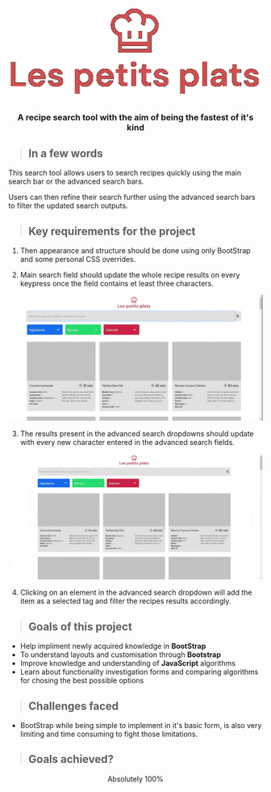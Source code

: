 <h1 align="center">
<img src="README-Media/logo.png"></h1>

<h3 align="center">A recipe search tool with the aim of being the fastest of it's kind</h3>

>## **In a few words**
This search tool allows users to search recipes quickly using the main search bar or the advanced search bars.

Users can then refine their search further using the advanced search bars to filter the updated search outputs.


>## **Key requirements for the project**
1. Then appearance and structure should be done using only BootStrap and some personal CSS overrides.

2. Main search field should update the whole recipe results on every keypress once the field contains et least three characters.
<p align="center"><img src="README-Media/main-search-bar.gif">

3. The results present in the advanced search dropdowns should update with every new character entered in the advanced search fields.
<p align="center"><img src="README-Media/advanced-search.gif">

4. Clicking on an element in the advanced search dropdown will add the item as a selected tag and filter the recipes results accordingly.

>## **Goals of this project**
* Help impliment newly acquired knowledge in **BootStrap**
* To understand layouts and customisation through **Bootstrap**
* Improve knowledge and understanding of **JavaScript** algorithms
* Learn about functionality investigation forms and comparing algorithms for chosing the best possible options

>## **Challenges faced**
* BootStrap while being simple to implement in it's basic form, is also very limiting and time consuming to fight those limitations.

>## **Goals achieved?**

<p align="center">Absolutely 100%</p>